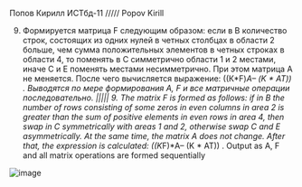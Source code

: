 Попов Кирилл ИСТбд-11 ///// Popov Kirill

9. Формируется матрица F следующим образом: если в В количество строк, состоящих из одних нулей в четных столбцах в области 2 больше, чем сумма положительных элементов в четных строках в области 4, то поменять в С симметрично области 1 и 2 местами, иначе С и Е поменять местами несимметрично. При этом матрица А не меняется. После чего вычисляется выражение: ((К*F)*А– (K * AT)) . Выводятся по мере формирования А, F и все матричные операции последовательно. ||||| 9. The matrix F is formed as follows: if in B the number of rows consisting of some zeros in even columns in area 2 is greater than the sum of positive elements in even rows in area 4, then swap in C symmetrically with areas 1 and 2, otherwise swap C and E asymmetrically. At the same time, the matrix A does not change. After that, the expression is calculated: ((K*F)*A– (K * AT)) . Output as A, F and all matrix operations are formed sequentially

![image](https://user-images.githubusercontent.com/99386386/164492026-9cf63f2d-0bf9-4296-a1f1-6128e3611028.png)
